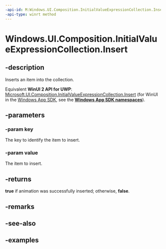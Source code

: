 ```yaml
---
-api-id: M:Windows.UI.Composition.InitialValueExpressionCollection.Insert(System.String,System.String)
-api-type: winrt method
---
```


<!-- Method syntax.
public bool InitialValueExpressionCollection.Insert(String key, String value)
-->

# Windows.UI.Composition.InitialValueExpressionCollection.Insert

## -description

Inserts an item into the collection.

Equivalent **WinUI 2 API for UWP**: [Microsoft.UI.Composition.InitialValueExpressionCollection.Insert](/windows/winui/api/microsoft.ui.composition.initialvalueexpressioncollection.insert) (for WinUI in the [Windows App SDK](/windows/apps/windows-app-sdk/), see the **[Windows App SDK namespaces](/windows/windows-app-sdk/api/winrt/)**).

## -parameters

### -param key

The key to identify the item to insert.

### -param value

The item to insert.

## -returns

**true** if animation was successfully inserted; otherwise, **false**.

## -remarks

## -see-also

## -examples

